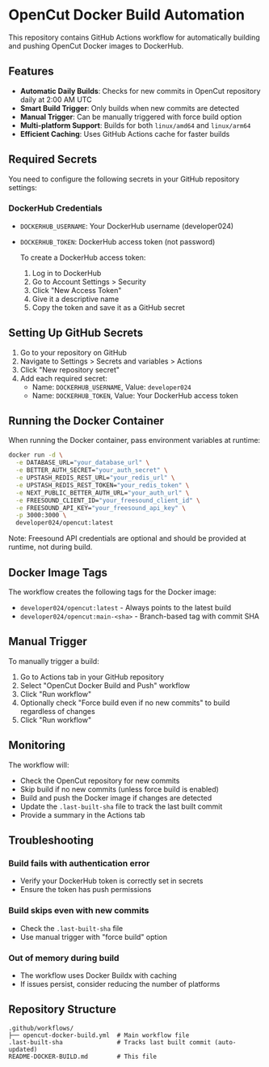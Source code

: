 # OpenCut Docker Build Automation

This repository contains GitHub Actions workflow for automatically building and pushing OpenCut Docker images to DockerHub.

## Features

- **Automatic Daily Builds**: Checks for new commits in OpenCut repository daily at 2:00 AM UTC
- **Smart Build Trigger**: Only builds when new commits are detected
- **Manual Trigger**: Can be manually triggered with force build option
- **Multi-platform Support**: Builds for both `linux/amd64` and `linux/arm64`
- **Efficient Caching**: Uses GitHub Actions cache for faster builds

## Required Secrets

You need to configure the following secrets in your GitHub repository settings:

### DockerHub Credentials
- `DOCKERHUB_USERNAME`: Your DockerHub username (developer024)
- `DOCKERHUB_TOKEN`: DockerHub access token (not password)

  To create a DockerHub access token:
  1. Log in to DockerHub
  2. Go to Account Settings > Security
  3. Click "New Access Token"
  4. Give it a descriptive name
  5. Copy the token and save it as a GitHub secret

## Setting Up GitHub Secrets

1. Go to your repository on GitHub
2. Navigate to Settings > Secrets and variables > Actions
3. Click "New repository secret"
4. Add each required secret:
   - Name: `DOCKERHUB_USERNAME`, Value: `developer024`
   - Name: `DOCKERHUB_TOKEN`, Value: Your DockerHub access token

## Running the Docker Container

When running the Docker container, pass environment variables at runtime:

```bash
docker run -d \
  -e DATABASE_URL="your_database_url" \
  -e BETTER_AUTH_SECRET="your_auth_secret" \
  -e UPSTASH_REDIS_REST_URL="your_redis_url" \
  -e UPSTASH_REDIS_REST_TOKEN="your_redis_token" \
  -e NEXT_PUBLIC_BETTER_AUTH_URL="your_auth_url" \
  -e FREESOUND_CLIENT_ID="your_freesound_client_id" \
  -e FREESOUND_API_KEY="your_freesound_api_key" \
  -p 3000:3000 \
  developer024/opencut:latest
```

Note: Freesound API credentials are optional and should be provided at runtime, not during build.

## Docker Image Tags

The workflow creates the following tags for the Docker image:
- `developer024/opencut:latest` - Always points to the latest build
- `developer024/opencut:main-<sha>` - Branch-based tag with commit SHA

## Manual Trigger

To manually trigger a build:
1. Go to Actions tab in your GitHub repository
2. Select "OpenCut Docker Build and Push" workflow
3. Click "Run workflow"
4. Optionally check "Force build even if no new commits" to build regardless of changes
5. Click "Run workflow"

## Monitoring

The workflow will:
- Check the OpenCut repository for new commits
- Skip build if no new commits (unless force build is enabled)
- Build and push the Docker image if changes are detected
- Update the `.last-built-sha` file to track the last built commit
- Provide a summary in the Actions tab

## Troubleshooting

### Build fails with authentication error
- Verify your DockerHub token is correctly set in secrets
- Ensure the token has push permissions

### Build skips even with new commits
- Check the `.last-built-sha` file
- Use manual trigger with "force build" option

### Out of memory during build
- The workflow uses Docker Buildx with caching
- If issues persist, consider reducing the number of platforms

## Repository Structure

```
.github/workflows/
├── opencut-docker-build.yml  # Main workflow file
.last-built-sha               # Tracks last built commit (auto-updated)
README-DOCKER-BUILD.md        # This file
```
